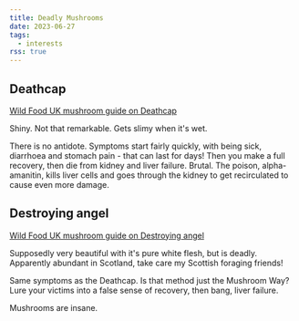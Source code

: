 ```yaml
---
title: Deadly Mushrooms
date: 2023-06-27
tags:
  - interests
rss: true
---
```


## Deathcap
[Wild Food UK mushroom guide on Deathcap](https://www.wildfooduk.com/mushroom-guide/deathcap/)

Shiny. Not that remarkable. Gets slimy when it's wet.

There is no antidote. Symptoms start fairly quickly, with being sick, diarrhoea and stomach pain - that can last for days! Then you make a full recovery, then die from kidney and liver failure. Brutal. The poison, alpha-amanitin, kills liver cells and goes through the kidney to get recirculated to cause even more damage.

## Destroying angel

[Wild Food UK mushroom guide on Destroying angel](https://www.wildfooduk.com/mushroom-guide/destroying-angel/)

Supposedly very beautiful with it's pure white flesh, but is deadly. Apparently abundant in Scotland, take care my Scottish foraging friends!

Same symptoms as the Deathcap. Is that method just the Mushroom Way? Lure your victims into a false sense of recovery, then bang, liver failure.

Mushrooms are insane.

